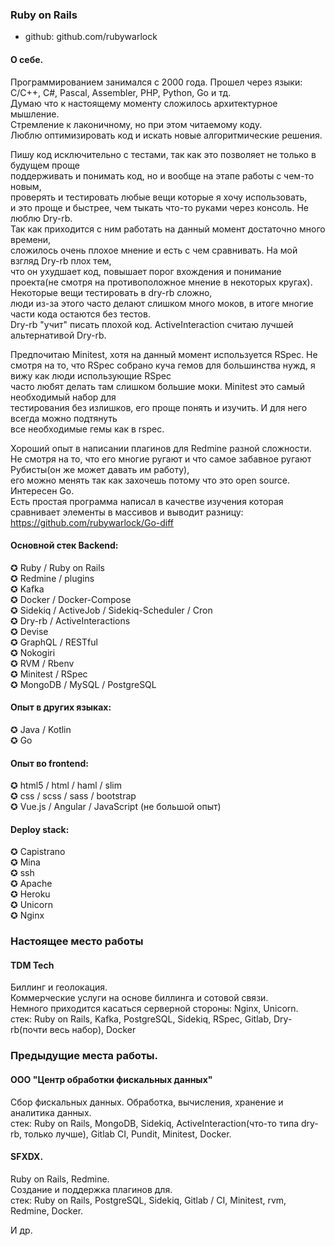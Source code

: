 ### Ruby on Rails  
* github: github.com/rubywarlock

#### О себе.  
Программированием занимался с 2000 года.
Прошел через языки: C/C++, C#, Pascal, Assembler, PHP, Python, Go и тд.  
Думаю что к настоящему моменту сложилось архитектурное мышление.  
Стремление к лаконичному, но при этом читаемому коду.  
Люблю оптимизировать код и искать новые алгоритмические решения.  

Пишу код исключительно с тестами, так как это позволяет не только в будущем проще  
поддерживать и понимать код, но и вообще на этапе работы с чем-то новым,  
проверять и тестировать любые вещи которые я хочу использовать,  
и это проще и быстрее, чем тыкать что-то руками через консоль. Не люблю Dry-rb.  
Так как приходится с ним работать на данный момент достаточно много времени,  
сложилось очень плохое мнение и есть с чем сравнивать. На мой взгляд Dry-rb плох тем,  
что он ухудшает код, повышает порог вхождения и понимание  
проекта(не смотря на противоположное мнение в некоторых кругах). Некоторые вещи тестировать в dry-rb сложно,  
люди из-за этого часто делают слишком много моков, в итоге многие части кода остаются без тестов.  
Dry-rb "учит" писать плохой код. 
ActiveInteraction считаю лучшей альтернативой Dry-rb.

Предпочитаю Minitest, хотя на данный момент используется RSpec. Не смотря на то, 
что RSpec собрано куча гемов для большинства нужд, я вижу как люди использующие RSpec  
часто любят делать там слишком большие моки. Minitest это самый необходимый набор для  
тестирования без излишков, его проще понять и изучить. И для него всегда можно подтянуть  
все необходимые гемы как в rspec.

Хороший опыт в написании плагинов для Redmine разной сложности.  
Не смотря на то, что его многие ругают и что самое забавное ругают Рубисты(он же может давать им работу),  
его можно менять так как захочешь потому что это open source.
Интересен Go.  
Eсть простая программа написал в качестве изучения
которая сравнивает элементы в массивов и выводит разницу: https://github.com/rubywarlock/Go-diff  

#### Основной стек Backend:
✪ Ruby / Ruby on Rails  
✪ Redmine / plugins  
✪ Kafka  
✪ Docker / Docker-Compose  
✪ Sidekiq / ActiveJob / Sidekiq-Scheduler / Cron  
✪ Dry-rb / ActiveInteractions  
✪ Devise  
✪ GraphQL / RESTful  
✪ Nokogiri  
✪ RVM / Rbenv  
✪ Minitest / RSpec  
✪ MongoDB / MySQL / PostgreSQL  

#### Опыт в других языках:  
✪ Java / Kotlin  
✪ Go  

#### Опыт во frontend:
✪ html5 / html / haml / slim  
✪ css / scss / sass / bootstrap  
✪ Vue.js / Angular / JavaScript (не большой опыт)  

#### Deploy stack:
✪ Capistrano  
✪ Mina  
✪ ssh  
✪ Apache  
✪ Heroku  
✪ Unicorn  
✪ Nginx  

### Настоящее место работы

#### TDM Tech
Биллинг и геолокация.  
Коммерческие услуги на основе биллинга и сотовой связи.  
Немного приходится касаться серверной стороны: Nginx, Unicorn.  
стек: Ruby on Rails, Kafka, PostgreSQL, Sidekiq, RSpec, Gitlab, Dry-rb(почти весь набор), Docker

### Предыдущие места работы.

#### ООО "Центр обработки фискальных данных"
Сбор фискальных данных. Обработка, вычисления, хранение и аналитика данных.  
стек: Ruby on Rails, MongoDB, Sidekiq, ActiveInteraction(что-то типа dry-rb, только лучше), Gitlab CI, Pundit, Minitest, Docker.

#### SFXDX.
Ruby on Rails, Redmine.  
Создание и поддержка плагинов для.  
стек: Ruby on Rails, PostgreSQL, Sidekiq, Gitlab / CI, Minitest, rvm, Redmine, Docker. 

  
И др.
